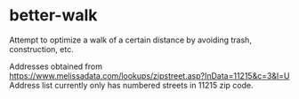 # better-walk
Attempt to optimize a walk of a certain distance by avoiding trash, construction, etc.

Addresses obtained from https://www.melissadata.com/lookups/zipstreet.asp?InData=11215&c=3&l=U
Address list currently only has numbered streets in 11215 zip code.
